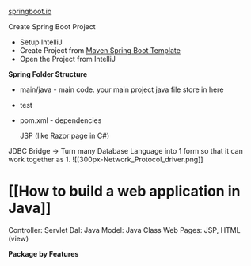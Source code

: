 [springboot.io](https://start.spring.io/)

Create Spring Boot Project
+ Setup IntelliJ
+ Create Project from [Maven Spring Boot Template](https://start.spring.io/#!type=maven-project&language=java&platformVersion=3.3.0&packaging=jar&jvmVersion=22&groupId=com.example&artifactId=ProjectOne&name=ProjectOne&description=Learn%20Bakcend%20using%20Spring%20Boot&packageName=com.example.ProjectOne&dependencies=web,devtools) 
+ Open the Project from IntelliJ 

**Spring Folder Structure**
+ main/java - main code. your main project java file store in here
+ test
+ pom.xml - dependencies


	JSP (like Razor page in C#)

JDBC Bridge -> Turn many Database Language into 1 form so that it can work together as 1. 
![[300px-Network_Protocol_driver.png]]

# [[How to build a web application in Java]]

Controller: Servlet
Dal: Java
Model: Java Class
Web Pages: JSP, HTML (view)


**Package by Features**
